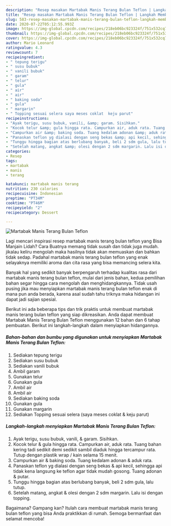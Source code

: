 ```yaml
---
description: "Resep masakan Martabak Manis Terang Bulan Teflon | Langkah Membuat Martabak Manis Terang Bulan Teflon Yang Lezat Sekali"
title: "Resep masakan Martabak Manis Terang Bulan Teflon | Langkah Membuat Martabak Manis Terang Bulan Teflon Yang Lezat Sekali"
slug: 583-resep-masakan-martabak-manis-terang-bulan-teflon-langkah-membuat-martabak-manis-terang-bulan-teflon-yang-lezat-sekali
date: 2020-07-22T05:12:55.993Z
image: https://img-global.cpcdn.com/recipes/218eb06bc923324f/751x532cq70/martabak-manis-terang-bulan-teflon-foto-resep-utama.jpg
thumbnail: https://img-global.cpcdn.com/recipes/218eb06bc923324f/751x532cq70/martabak-manis-terang-bulan-teflon-foto-resep-utama.jpg
cover: https://img-global.cpcdn.com/recipes/218eb06bc923324f/751x532cq70/martabak-manis-terang-bulan-teflon-foto-resep-utama.jpg
author: Mario Leonard
ratingvalue: 4.3
reviewcount: 7
recipeingredient:
- " tepung terigu"
- " susu bubuk"
- " vanili bubuk"
- " garam"
- " telur"
- " gula"
- " air"
- " air"
- " baking soda"
- " gula"
- " margarin"
- " Topping sesuai selera saya meses coklat  keju parut"
recipeinstructions:
- "Ayak terigu, susu bubuk, vanili, &amp; garam. Sisihkan."
- "Kocok telur &amp; gula hingga rata. Campurkan air, aduk rata. Tuang bahan kering tadi sedikit demi sedikit sambil diaduk hingga tercampur rata. Tutup dengan plastik wrap / kain selama 15 menit."
- "Campurkan air &amp; baking soda. Tuang kedalam adonan &amp; aduk rata."
- "Panaskan teflon yg dialasi dengan seng bekas &amp; api kecil, sehingga api tidak kena langsung ke teflon agar tidak mudah gosong. Tuang adonan &amp; putar."
- "Tunggu hingga bagian atas berlubang banyak, beli 2 sdm gula, lalu tutup."
- "Setelah matang, angkat &amp; olesi dengan 2 sdm margarin. Lalu isi dengan topping."
categories:
- Resep
tags:
- martabak
- manis
- terang

katakunci: martabak manis terang 
nutrition: 230 calories
recipecuisine: Indonesian
preptime: "PT34M"
cooktime: "PT46M"
recipeyield: "2"
recipecategory: Dessert

---
```



![Martabak Manis Terang Bulan Teflon](https://img-global.cpcdn.com/recipes/218eb06bc923324f/751x532cq70/martabak-manis-terang-bulan-teflon-foto-resep-utama.jpg)

Lagi mencari inspirasi resep martabak manis terang bulan teflon yang Bisa Manjain Lidah? Cara Buatnya memang tidak susah dan tidak juga mudah. jikalau keliru mengolah maka hasilnya tidak akan memuaskan dan bahkan tidak sedap. Padahal martabak manis terang bulan teflon yang enak selayaknya memiliki aroma dan cita rasa yang bisa memancing selera kita.



Banyak hal yang sedikit banyak berpengaruh terhadap kualitas rasa dari martabak manis terang bulan teflon, mulai dari jenis bahan, kedua pemilihan bahan segar hingga cara mengolah dan menghidangkannya. Tidak usah pusing jika mau menyiapkan martabak manis terang bulan teflon enak di mana pun anda berada, karena asal sudah tahu triknya maka hidangan ini dapat jadi sajian spesial.


Berikut ini ada beberapa tips dan trik praktis untuk membuat martabak manis terang bulan teflon yang siap dikreasikan. Anda dapat membuat Martabak Manis Terang Bulan Teflon menggunakan 12 bahan dan 6 tahap pembuatan. Berikut ini langkah-langkah dalam menyiapkan hidangannya.

<!--inarticleads1-->

##### Bahan-bahan dan bumbu yang digunakan untuk menyiapkan Martabak Manis Terang Bulan Teflon:

1. Sediakan  tepung terigu
1. Sediakan  susu bubuk
1. Sediakan  vanili bubuk
1. Ambil  garam
1. Gunakan  telur
1. Gunakan  gula
1. Ambil  air
1. Ambil  air
1. Sediakan  baking soda
1. Gunakan  gula
1. Gunakan  margarin
1. Sediakan  Topping sesuai selera (saya meses coklat &amp; keju parut)




<!--inarticleads2-->

##### Langkah-langkah menyiapkan Martabak Manis Terang Bulan Teflon:

1. Ayak terigu, susu bubuk, vanili, &amp; garam. Sisihkan.
1. Kocok telur &amp; gula hingga rata. Campurkan air, aduk rata. Tuang bahan kering tadi sedikit demi sedikit sambil diaduk hingga tercampur rata. Tutup dengan plastik wrap / kain selama 15 menit.
1. Campurkan air &amp; baking soda. Tuang kedalam adonan &amp; aduk rata.
1. Panaskan teflon yg dialasi dengan seng bekas &amp; api kecil, sehingga api tidak kena langsung ke teflon agar tidak mudah gosong. Tuang adonan &amp; putar.
1. Tunggu hingga bagian atas berlubang banyak, beli 2 sdm gula, lalu tutup.
1. Setelah matang, angkat &amp; olesi dengan 2 sdm margarin. Lalu isi dengan topping.




Bagaimana? Gampang kan? Itulah cara membuat martabak manis terang bulan teflon yang bisa Anda praktikkan di rumah. Semoga bermanfaat dan selamat mencoba!
